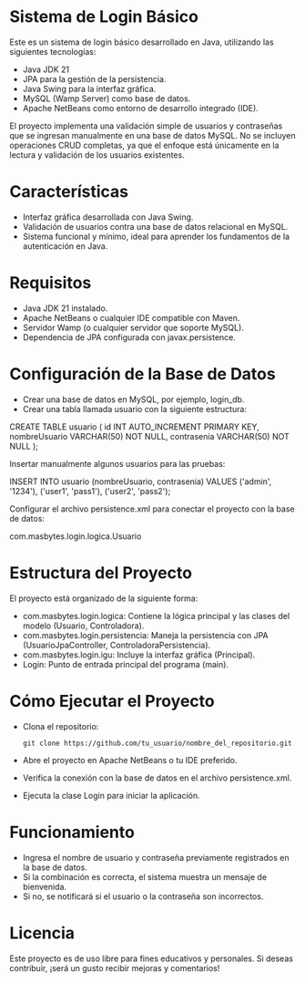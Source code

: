 # Sistema de Login Básico

Este es un sistema de login básico desarrollado en Java, utilizando las siguientes tecnologías:

- Java JDK 21
- JPA para la gestión de la persistencia.
- Java Swing para la interfaz gráfica.
- MySQL (Wamp Server) como base de datos.
- Apache NetBeans como entorno de desarrollo integrado (IDE).
  
El proyecto implementa una validación simple de usuarios y contraseñas que se ingresan manualmente en una base de datos MySQL. No se incluyen operaciones CRUD completas, ya que el enfoque está únicamente en la lectura y validación de los usuarios existentes.

# Características

- Interfaz gráfica desarrollada con Java Swing.
- Validación de usuarios contra una base de datos relacional en MySQL.
- Sistema funcional y mínimo, ideal para aprender los fundamentos de la autenticación en Java.

# Requisitos

- Java JDK 21 instalado.
- Apache NetBeans o cualquier IDE compatible con Maven.
- Servidor Wamp (o cualquier servidor que soporte MySQL).
- Dependencia de JPA configurada con javax.persistence.
  
# Configuración de la Base de Datos

- Crear una base de datos en MySQL, por ejemplo, login_db.
- Crear una tabla llamada usuario con la siguiente estructura:

CREATE TABLE usuario (
    id INT AUTO_INCREMENT PRIMARY KEY,
    nombreUsuario VARCHAR(50) NOT NULL,
    contrasenia VARCHAR(50) NOT NULL
);

Insertar manualmente algunos usuarios para las pruebas:

INSERT INTO usuario (nombreUsuario, contrasenia) 
VALUES ('admin', '1234'), ('user1', 'pass1'), ('user2', 'pass2');

Configurar el archivo persistence.xml para conectar el proyecto con la base de datos:

<persistence xmlns="http://xmlns.jcp.org/xml/ns/persistence" version="2.1">
    <persistence-unit name="loginPU">
        <class>com.masbytes.login.logica.Usuario</class>
        <properties>
            <property name="javax.persistence.jdbc.driver" value="com.mysql.cj.jdbc.Driver" />
            <property name="javax.persistence.jdbc.url" value="jdbc:mysql://localhost:3306/login_db" />
            <property name="javax.persistence.jdbc.user" value="root" />
            <property name="javax.persistence.jdbc.password" value="tu_contraseña" />
            <property name="javax.persistence.schema-generation.database.action" value="none" />
        </properties>
    </persistence-unit>
</persistence>
              
# Estructura del Proyecto

El proyecto está organizado de la siguiente forma:

- com.masbytes.login.logica: Contiene la lógica principal y las clases del modelo (Usuario, Controladora).
- com.masbytes.login.persistencia: Maneja la persistencia con JPA (UsuarioJpaController, ControladoraPersistencia).
- com.masbytes.login.igu: Incluye la interfaz gráfica (Principal).
- Login: Punto de entrada principal del programa (main).

# Cómo Ejecutar el Proyecto

- Clona el repositorio:

      git clone https://github.com/tu_usuario/nombre_del_repositorio.git

- Abre el proyecto en Apache NetBeans o tu IDE preferido.

- Verifica la conexión con la base de datos en el archivo persistence.xml.

- Ejecuta la clase Login para iniciar la aplicación.

# Funcionamiento

- Ingresa el nombre de usuario y contraseña previamente registrados en la base de datos.
- Si la combinación es correcta, el sistema muestra un mensaje de bienvenida.
- Si no, se notificará si el usuario o la contraseña son incorrectos.

# Licencia

Este proyecto es de uso libre para fines educativos y personales. Si deseas contribuir, ¡será un gusto recibir mejoras y comentarios!
